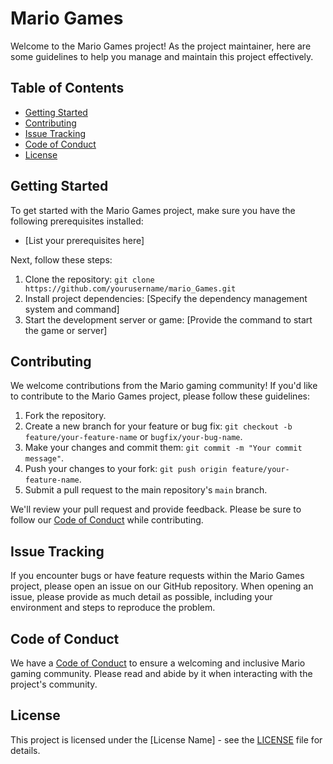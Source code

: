 # Mario Games

Welcome to the Mario Games project! As the project maintainer, here are some guidelines to help you manage and maintain this project effectively.

## Table of Contents
- [Getting Started](#getting-started)
- [Contributing](#contributing)
- [Issue Tracking](#issue-tracking)
- [Code of Conduct](#code-of-conduct)
- [License](#license)

## Getting Started

To get started with the Mario Games project, make sure you have the following prerequisites installed:

- [List your prerequisites here]

Next, follow these steps:

1. Clone the repository: `git clone https://github.com/yourusername/mario_Games.git`
2. Install project dependencies: [Specify the dependency management system and command]
3. Start the development server or game: [Provide the command to start the game or server]

## Contributing

We welcome contributions from the Mario gaming community! If you'd like to contribute to the Mario Games project, please follow these guidelines:

1. Fork the repository.
2. Create a new branch for your feature or bug fix: `git checkout -b feature/your-feature-name` or `bugfix/your-bug-name`.
3. Make your changes and commit them: `git commit -m "Your commit message"`.
4. Push your changes to your fork: `git push origin feature/your-feature-name`.
5. Submit a pull request to the main repository's `main` branch.

We'll review your pull request and provide feedback. Please be sure to follow our [Code of Conduct](#code-of-conduct) while contributing.

## Issue Tracking

If you encounter bugs or have feature requests within the Mario Games project, please open an issue on our GitHub repository. When opening an issue, please provide as much detail as possible, including your environment and steps to reproduce the problem.

## Code of Conduct

We have a [Code of Conduct](CODE_OF_CONDUCT.md) to ensure a welcoming and inclusive Mario gaming community. Please read and abide by it when interacting with the project's community.

## License

This project is licensed under the [License Name] - see the [LICENSE](LICENSE) file for details.
